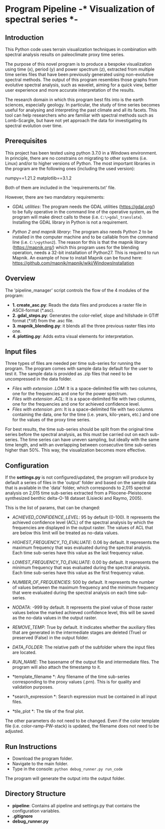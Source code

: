 # Program Pipeline -* Visualization of spectral series *-

## Introduction

This Python code uses terrain visualization techniques in combination with
spectral analysis results on paleoclimate proxy time series.

The purpose of this novel program is to produce a bespoke visualization using time (x), period (y) 
and power spectrum (z), extracted from multiple time series files that have been previously generated 
using non-evolutive spectral methods. The output of this program resembles those graphs from evolutive
spectral analysis, such as wavelet, aiming for a quick view, better user experience and more accurate 
interpretation of the results.

The research domain in which this program best fits into is the earth sciences, especially geology.
In particular, the study of time series becomes useful for analysing and interpreting the past climate
and all its facets. This tool can help researchers who are familiar with spectral methods such as 
Lomb-Scargle, but have not yet approach the data for investigating its spectral evolution over time.

## Prerequisites

This project has been tested using python 3.7.0 in a Windows environment. In principle, there 
are no constrains on migrating to other systems (i.e. Linux) and/or to higher versions of Python.
The most important libraries in the program are the following ones (including the used version):

numpy==1.21.2
matplotlib==3.1.2

Both of them are included in the 'requirements.txt' file.

However, there are two mandatory requirements:

- *GDAL utilities*: The program needs the GDAL utilities (https://gdal.org/) to be fully operative 
  in the command line of the operative system, as the program will make direct calls to these 
  (i.e. `C:\>gdal_translate`). Installing the GDAL library in Python is not a requirement.
  
- *Python 2 and mapnik library*: The program also needs Python 2 to be installed in the
computer machine and to be callable from the command line (i.e. `C:\>python2`). The reason 
  for this is that the mapnik library (https://mapnik.org/) which this program uses for the 
  blending operation, needs a 32-bit installation of Python27. This is required to run Mapnik.
  An example of how to install Mapnik can be found here:
  https://github.com/mapnik/mapnik/wiki/WindowsInstallation
  
## Overview

The 'pipeline_manager' script controls the flow of the 4 modules of the program:

* **1. create_asc.py**: Reads the data files and produces a raster file in ASCII-format (*.asc).
* **2. gdal_steps.py**: Generates the color-relief, slope and hillshade in GTiff format (*.tif)
  from the .asc file.
* **3. mapnik_blending.py**: it blends all the three previous raster files into one.
* **4. plotting.py**: Adds extra visual elements for interpretation.

## Input files

Three types of files are needed per time sub-series for running the program. The program comes with
sample data by default for the user to test it. The sample data is provided as .zip files that need to 
be uncompressed in the data folder.

* *Files with extension .LOM*: It is a space-delimited file with two columns, one for the frequencies and
one for the power spectrum.
* *Files with extension .ACL*: It is a space-delimited file with two columns, one for the frequencies and
one for achieved confidence level.
* *Files with extension .prn*: It is a space-delimited file with two columns containing the data, one 
  for the time (i.e. years, kilo-years, etc.) and one for the values of the proxy time series.
  
For best results, the time sub-series should be split from the original time series before the spectral
analysis, as this must be carried out on each sub-series. The time series can have uneven sampling, 
but ideally with the same time length, and with an overlapping between consecutive time sub-series 
higher than 50%. This way, the visualization becomes more effective.

## Configuration

If the **settings.py** is not configured/updated, the program will produce by default a series 
of files in the 'output' folder and based on the sample data that is available in the 'data' folder,
which corresponds to 2,015 spectral analysis on 2,015 time sub-series extracted from a 
Pliocene-Pleistocene synthesized benthic delta-O-18 dataset (Lisiecki and Raymo, 2005). 

This is the list of params, that can be changed:

* *ACHIEVED_CONFIDENCE_LEVEL*: 95 by default (0-100). It represents the achieved confidence level (ACL)
  of the spectral analysis by which the frequencies are displayed in the output raster. The values 
  of ACL that are below this limit will be treated as no-data values.
  
* *HIGHEST_FREQUENCY_TO_EVALUATE*: 0.06 by default. It represents the maximum frequency that was evaluated
during the spectral analysis. Each time sub-series have this value as the last frequency value.
  
* *LOWEST_FREQUENCY_TO_EVALUATE*: 0.00 by default. It represents the minimum frequency that was evaluated
during the spectral analysis. Each time sub-series have this value as the first frequency value.
  
* *NUMBER_OF_FREQUENCIES*: 500 by default. It represents the number of values between the maximum
frequency and the minimum frequency that were evaluated during the spectral analysis on each time
   sub-series.
  
* *NODATA*:  -999 by default. It represents the pixel value of those raster values below the marked
 achieved confidence level, this will be saved as the no-data values in the output raster.
  
* *REMOVE_TEMP*: True by default. It indicates whether the auxiliary files that are generated 
  in the intermediate stages are deleted (True) or preserved (False) in the output folder.
  
* *DATA_FOLDER*: The relative path of the subfolder where the input files are located.

* *RUN_NAME*: The basename of the output file and intermediate files. The program will also attach 
  the timestamp to it.
  
* *template_filename *: Any filename of the time sub-series corresponding to the proxy values (.prn).
This is for quality and validation purposes.
  
* *search_expression *: Search expression must be contained in all input files.

* *tile_plot *: The tile of the final plot.

The other parameters do not need to be changed. Even if the color template file 
(i.e. color-ramp-PW-stack) is updated, the filename does not need to be adjusted.
  
## Run Instructions

- Download the program folder.
- Navigate to the main folder.
- Type in the console: `python debug_runner.py run_code`

The program will generate the output into the output folder.

## Directory Structure
* **pipeline**: Contains all pipeline and settings.py that contains the configuration variables.
* **.gitignore**
* **debug_runner.py**
